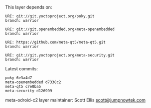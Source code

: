 This layer depends on:

    URI: git://git.yoctoproject.org/poky.git
    branch: warrior

    URI: git://git.openembedded.org/meta-openembedded
    branch: warrior

    URI: https://github.com/meta-qt5/meta-qt5.git
    branch: warrior

    URI: git://git.yoctoproject.org/meta-security.git
    branch: warrior 

Latest commits:

    poky 6e3a4d7
    meta-openembedded d7338c2
    meta-qt5 c7e0ba5
    meta-security d126999

meta-odroid-c2 layer maintainer: Scott Ellis <scott@jumpnowtek.com>
